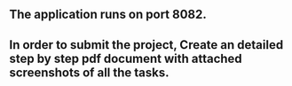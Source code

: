 ## The application runs on port 8082.
## In order to submit the project, Create an detailed step by step pdf document with attached screenshots of all the tasks.
